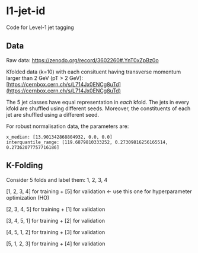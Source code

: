 # l1-jet-id
Code for Level-1 jet tagging 

## Data
Raw data: https://zenodo.org/record/3602260#.YnT0xZpBz0o

Kfolded data (k=10) with each consituent having transverse momentum larger than 2 GeV (pT > 2 GeV): [https://cernbox.cern.ch/s/L714Jx0ENCg8uTd](https://cernbox.cern.ch/s/L714Jx0ENCg8uTd)

The 5 jet classes have equal representation in *each* kfold. The jets in every kfold are shuffled using different seeds. Moreover, the constituents of each jet are shuffled using a different seed.

For robust normalisation data, the parameters are:
```
x_median: [13.901342868804932, 0.0, 0.0]
interquantile_range: [119.6879810333252, 0.27309816256165514, 0.27362077757716186]
```
## K-Folding 
Consider 5 folds and label them: 1, 2, 3, 4

[1, 2, 3, 4] for training + [5] for validation <- use this one for hyperparameter optimization (HO)

[2, 3, 4, 5] for training + [1] for validation

[3, 4, 5, 1] for training + [2] for validation

[4, 5, 1, 2] for training + [3] for validation

[5, 1, 2, 3] for training + [4] for validation


